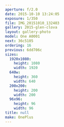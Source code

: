 ```yaml
---
aperture: f/2.0
date: 2015-10-10 13:24:05
exposure: 1/350
file: IMG_20151010_132403
gallery: 2015-glen-clova
layout: gallery-photo
model: One A0001
next: 36c5105
ordering: 16
previous: 6dd706c
sizes:
  1920x1080:
    height: 1080
    width: 1920
  640w:
    height: 360
    width: 640
  200x200:
    height: 200
    width: 200
  96x96:
    height: 96
    width: 96
title: null
make: OnePlus
---
```

